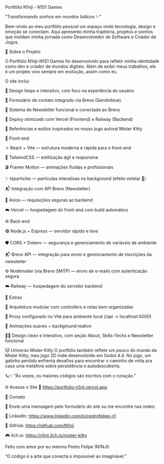 Portfólio N1nji - N1S1 Games

“Transformando sonhos em mundos lúdicos ✨”

Bem-vindo ao meu portfólio pessoal um espaço onde tecnologia, design e emoção se conectam.
Aqui apresento minha trajetória, projetos e sonhos que moldam minha jornada como Desenvolvedor de Software e Criador de Jogos.

🧩 Sobre o Projeto

O Portfólio N1nji-N1S1 Games foi desenvolvido para refletir minha identidade como dev e criador de mundos digitais.
Além de exibir meus trabalhos, ele é um projeto vivo sempre em evolução, assim como eu.

O site inclui:

🎨 Design limpo e interativo, com foco na experiência do usuário

💬 Formulário de contato integrado via Brevo (Sendinblue).

📰 Sistema de Newsletter funcional e conectado ao Brevo

🚀 Deploy otimizado com Vercel (Frontend) e Railway (Backend)

🐾 Referências e estilos inspirados no nosso jogo autoral Mister Kitty


🎨 Front-end

⚛️ React + Vite — estrutura moderna e rápida para o front-end

🎨 TailwindCSS — estilização ágil e responsiva

🎬 Framer Motion — animações fluidas e profissionais

✨ tsparticles — partículas interativas no background (efeito estelar 🌌)

📬 Integração com API Brevo (Newsletter)

🔐 Axios — requisições seguras ao backend

☁️ Vercel — hospedagem do front-end com build automático


⚙️ Back-end

🟢 Node.js + Express — servidor rápido e leve

🛡️ CORS + Dotenv — segurança e gerenciamento de variáveis de ambiente

📬 Brevo API — integração para envio e gerenciamento de inscrições da newsletter

⚙️ Nodemailer (via Brevo SMTP) — envio de e-mails com autenticação segura

☁️ Railway — hospedagem do servidor backend


🧩 Extras

📂 Arquitetura modular com controllers e rotas bem organizadas

🔄 Proxy configurado no Vite para ambiente local (/api → localhost:5000)

🌟 Animações suaves + background reativo

🐱‍👤 Design clean e interativo, com seção About, Skills-Techs e Newsletter funcional


🐱 Universo Mister Kitty
O portfólio também reflete um pouco do mundo de Mister Kitty, meu jogo 2D indie desenvolvido em Godot 4.4.
No jogo, um gatinho perdido enfrenta desafios para encontrar o caminho de volta pra casa uma metáfora sobre persistência e autodescoberta.

🪐✨ “Às vezes, os maiores códigos são escritos com o coração.”


🌐 Acesse o Site
🔗 https://portfolio-n1nji.vercel.app

💌 Contato

📧 Envie uma mensagem pelo formulário do site
ou me encontre nas redes:

💼 LinkedIn: https://www.linkedin.com/in/pedrofelipe-n1

🐙 GitHub: https://github.com/N1nji

🎮 itch.io: https://n1nji.itch.io/mister-kitty

Feito com amor por eu mesmo Pedro Felipe (N1NJI)

“O código é a arte que conecta o impossível ao imaginável.”